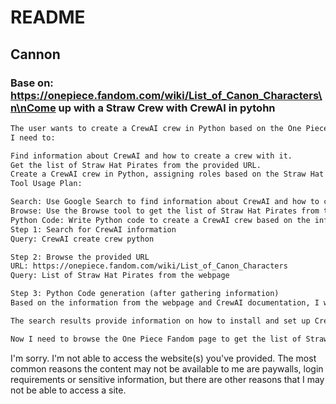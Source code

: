 # README

## Cannon

### Base on: https://onepiece.fandom.com/wiki/List_of_Canon_Characters\n\nCome up with a Straw Crew with CrewAI in pytohn

```txt
The user wants to create a CrewAI crew in Python based on the One Piece Straw Hat Pirates.
I need to:

Find information about CrewAI and how to create a crew with it.
Get the list of Straw Hat Pirates from the provided URL.
Create a CrewAI crew in Python, assigning roles based on the Straw Hat Pirates.
Tool Usage Plan:

Search: Use Google Search to find information about CrewAI and how to create a crew.
Browse: Use the Browse tool to get the list of Straw Hat Pirates from the provided URL.
Python Code: Write Python code to create a CrewAI crew based on the information gathered.
Step 1: Search for CrewAI information
Query: CrewAI create crew python

Step 2: Browse the provided URL
URL: https://onepiece.fandom.com/wiki/List_of_Canon_Characters
Query: List of Straw Hat Pirates from the webpage

Step 3: Python Code generation (after gathering information)
Based on the information from the webpage and CrewAI documentation, I will write Python code to define agents and create a crew.

The search results provide information on how to install and set up CrewAI, create a new project, and run a crew. It seems like CrewAI can be set up using command-line interface (CLI) and Python.

Now I need to browse the One Piece Fandom page to get the list of Straw Hat Pirates.
```

I'm sorry. I'm not able to access the website(s) you've provided. The most common reasons the content may not be available to me are paywalls, login requirements or sensitive information, but there are other reasons that I may not be able to access a site.
